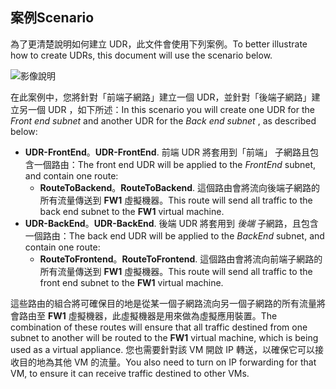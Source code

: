 ## <a name="scenario"></a><span data-ttu-id="00ea7-101">案例</span><span class="sxs-lookup"><span data-stu-id="00ea7-101">Scenario</span></span>
<span data-ttu-id="00ea7-102">為了更清楚說明如何建立 UDR，此文件會使用下列案例。</span><span class="sxs-lookup"><span data-stu-id="00ea7-102">To better illustrate how to create UDRs, this document will use the scenario below.</span></span>

![影像說明](./media/virtual-network-create-udr-scenario-include/figure1.png)

<span data-ttu-id="00ea7-104">在此案例中，您將針對「前端子網路」建立一個 UDR，並針對「後端子網路」建立另一個 UDR ，如下所述：</span><span class="sxs-lookup"><span data-stu-id="00ea7-104">In this scenario you will create one UDR for the *Front end subnet* and another UDR for the *Back end subnet* , as described below:</span></span> 

* <span data-ttu-id="00ea7-105">**UDR-FrontEnd**。</span><span class="sxs-lookup"><span data-stu-id="00ea7-105">**UDR-FrontEnd**.</span></span> <span data-ttu-id="00ea7-106">前端 UDR 將套用到「前端」  子網路且包含一個路由：</span><span class="sxs-lookup"><span data-stu-id="00ea7-106">The front end UDR will be applied to the *FrontEnd* subnet, and contain one route:</span></span>    
  * <span data-ttu-id="00ea7-107">**RouteToBackend**。</span><span class="sxs-lookup"><span data-stu-id="00ea7-107">**RouteToBackend**.</span></span> <span data-ttu-id="00ea7-108">這個路由會將流向後端子網路的所有流量傳送到 **FW1** 虛擬機器。</span><span class="sxs-lookup"><span data-stu-id="00ea7-108">This route will send all traffic to the back end subnet to the **FW1** virtual machine.</span></span>
* <span data-ttu-id="00ea7-109">**UDR-BackEnd**。</span><span class="sxs-lookup"><span data-stu-id="00ea7-109">**UDR-BackEnd**.</span></span> <span data-ttu-id="00ea7-110">後端 UDR 將套用到 *後端* 子網路，且包含一個路由：</span><span class="sxs-lookup"><span data-stu-id="00ea7-110">The back end UDR will be applied to the *BackEnd* subnet, and contain one route:</span></span>    
  * <span data-ttu-id="00ea7-111">**RouteToFrontend**。</span><span class="sxs-lookup"><span data-stu-id="00ea7-111">**RouteToFrontend**.</span></span> <span data-ttu-id="00ea7-112">這個路由會將流向前端子網路的所有流量傳送到 **FW1** 虛擬機器。</span><span class="sxs-lookup"><span data-stu-id="00ea7-112">This route will send all traffic to the front end subnet to the **FW1** virtual machine.</span></span>

<span data-ttu-id="00ea7-113">這些路由的組合將可確保目的地是從某一個子網路流向另一個子網路的所有流量將會路由至 **FW1** 虛擬機器，此虛擬機器是用來做為虛擬應用裝置。</span><span class="sxs-lookup"><span data-stu-id="00ea7-113">The combination of these routes will ensure that all traffic destined from one subnet to another will be routed to the **FW1** virtual machine, which is being used as a virtual appliance.</span></span> <span data-ttu-id="00ea7-114">您也需要針對該 VM 開啟 IP 轉送，以確保它可以接收目的地為其他 VM 的流量。</span><span class="sxs-lookup"><span data-stu-id="00ea7-114">You also need to turn on IP forwarding for that VM, to ensure it can receive traffic destined to other VMs.</span></span>

